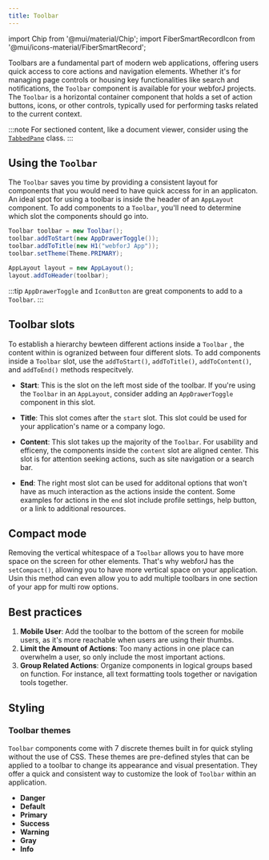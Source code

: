 ```yaml
---
title: Toolbar
---
```


import Chip from '@mui/material/Chip';
import FiberSmartRecordIcon from '@mui/icons-material/FiberSmartRecord';

<!-- Add Chips -->

Toolbars are a fundamental part of modern web applications, offering users quick access to core actions and navigation elements. Whether it's for managing page controls or housing key functionalities like search and notifications, the `Toolbar` component is available for your webforJ projects.
The `Toolbar` is a horizontal container component that holds a set of action buttons, icons, or other controls, typically used for performing tasks related to the current context.

:::note
For sectioned content, like a document viewer, consider using the [`TabbedPane`](./tabbed-pane.md) class.
:::

## Using the `Toolbar`

The `Toolbar` saves you time by providing a consistent layout for components that you would need to have quick access for in an applicaton.
An ideal spot for using a toolbar is inside the header of an `AppLayout` component.
To add components to a `Toolbar`, you'll need to determine which slot the components should go into.

<!-- Include this snippet as an actual demo -->
```Java
Toolbar toolbar = new Toolbar();
toolbar.addToStart(new AppDrawerToggle());
toolbar.addToTitle(new H1("webforJ App"));
toolbar.setTheme(Theme.PRIMARY);

AppLayout layout = new AppLayout();
layout.addToHeader(toolbar);
```

:::tip
`AppDrawerToggle` and `IconButton` are great components to add to a `Toolbar`.
:::

## Toolbar slots

To establish a hierarchy bewteen different actions inside a `Toolbar` , the content within is ogranized between four different slots.
To add components inside a `Toolbar` slot, use the `addToStart()`, `addToTitle()`, `addToContent()`, and `addToEnd()` methods respecitvely.

- **Start**: This is the slot on the left most side of the toolbar. If you're using the `Toolbar` in an `AppLayout`, consider adding an `AppDrawerToggle` component in this slot.

- **Title**: This slot comes after the `start` slot. This slot could be used for your application's name or a company logo.

- **Content**: This slot takes up the majority of the `Toolbar`. For usability and efficeny, the components inside the `content` slot are aligned center.
  This slot is for attention seeking actions, such as site navigation or a search bar.

- **End**: The right most slot can be used for additonal options that won't have as much interaction as the actions inside the content.
  Some examples for actions in the `end` slot include profile settings, help button, or a link to additional resources.

<!-- Demo having four components with the name of the slots -->

## Compact mode
Removing the vertical whitespace of a `Toolbar` allows you to have more space on the screen for other elements.
That's why webforJ has the `setCompact()`, allowing you to have more vertical space on your application.
Usin this method can even allow you to add multiple toolbars in one section of your app for multi row options.

## Best practices
1. **Mobile User**: Add the toolbar to the bottom of the screen for mobile users, as it's more reachable when users are using their thumbs.
2. **Limit the Amount of Actions**: Too many actions in one place can overwhelm a user, so only include the most important actions.
3. **Group Related Actions**: Organize components in logical groups based on function. For instance, all text formatting tools together or navigation tools together.

## Styling

### Toolbar themes
`Toolbar` components come with <JavadocLink type="foundation" location="com/webforj/component/Theme">7 discrete themes </JavadocLink> built in for quick styling without the use of CSS. These themes are pre-defined styles that can be applied to a toolbar to change its appearance and visual presentation. They offer a quick and consistent way to customize the look of `Toolbar` within an application.

  - **Danger**
  - **Default**
  - **Primary**
  - **Success**
  - **Warning**
  - **Gray**
  - **Info**